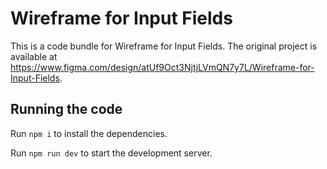 
  # Wireframe for Input Fields

  This is a code bundle for Wireframe for Input Fields. The original project is available at https://www.figma.com/design/atUf9Oct3NjtjLVmQN7y7L/Wireframe-for-Input-Fields.

  ## Running the code

  Run `npm i` to install the dependencies.

  Run `npm run dev` to start the development server.
  